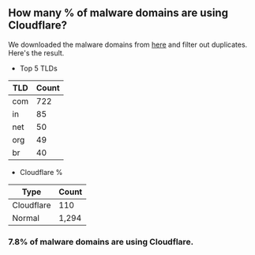 ## How many % of malware domains are using Cloudflare?


We downloaded the malware domains from [here](https://urlhaus.abuse.ch) and filter out duplicates.
Here's the result.


[//]: # (start replacement)


- Top 5 TLDs

| TLD | Count |
| --- | --- |
| com | 722 |
| in | 85 |
| net | 50 |
| org | 49 |
| br | 40 |


- Cloudflare %

| Type | Count |
| --- | --- |
| Cloudflare | 110 |
| Normal | 1,294 |


### 7.8% of malware domains are using Cloudflare.